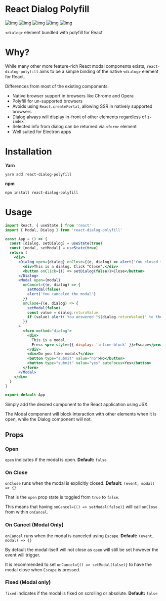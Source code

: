 

# React Dialog Polyfill

[![img](https://github.com/woofers/react-dialog-polyfill/workflows/build/badge.svg)](https://github.com/woofers/react-dialog-polyfill/actions) [![img](https://david-dm.org/woofers/react-dialog-polyfill.svg)](https://www.npmjs.com/package/react-dialog-polyfill) [![img](https://badge.fury.io/js/react-dialog-polyfill.svg)](https://www.npmjs.com/package/react-dialog-polyfill) [![img](https://img.shields.io/npm/dt/react-dialog-polyfill.svg)](https://www.npmjs.com/package/react-dialog-polyfill) [![img](https://img.shields.io/npm/l/react-dialog-polyfill.svg)](https://github.com/woofers/react-dialog-polyfill/blob/master/LICENSE)

`<dialog>` element bundled with polyfill for React


# Why?

While many other more feature-rich React modal components exists, `react-dialog-polyfill`
aims to be a simple binding of the native `<dialog>` element for React.

Differences from most of the existing components:

-   Native browser support in browsers like Chrome and Opera
-   Polyfill for un-supported browsers
-   Avoids using `React.createPortal`, allowing SSR in natively supported browsers
-   Dialog always will display in-front of other elements regardless of `z-index`
-   Selected info from dialog can be returned via `<form>` element
-   Well suited for Electron apps


# Installation

**Yarn**

    yarn add react-dialog-polyfill

**npm**

    npm install react-dialog-polyfill


# Usage

```jsx
import React, { useState } from 'react'
import { Modal, Dialog } from 'react-dialog-polyfill'

const App = () => {
  const [dialog, setDialog] = useState(true)
  const [modal, setModal] = useState(true)
  return (
    <div>
      <Dialog open={dialog} onClose={(e, dialog) => alert('You closed the dialog')}>
        <div>This is a dialog. Click "Close".</div>
        <button onClick={() => setDialog(false)}>Close</button>
      </Dialog>
      <Modal open={modal}
        onCancel={(e, dialog) => {
          setModal(false)
          alert('You canceled the modal')
        }}
        onClose={(e, dialog) => {
          setModal(false)
          const value = dialog.returnValue
          if (value) alert(`You answered "${dialog.returnValue}" to the modal`)
        }}
      >
        <form method="dialog">
          <div>
            This is a modal.
            Press <pre style={{ display: 'inline-block' }}>Escape</pre> to cancel.
          </div>
          <div>Do you like modals?</div>
          <button type="submit" value="no">No</button>
          <button type="submit" value="yes" autoFocus>Yes</button>
        </form>
      </Modal>
    </div>
  )
}

export default App
```

Simply add the desired component to the React application using JSX.

The Modal component will block interaction with other elements when it is open, while the Dialog component will not.


## Props


### Open

`open` indicates if the modal is open. **Default:** `false`

### On Close

`onClose` runs when the modal is explicitly closed. **Default:** `(event, modal) => {}`

That is the `open` prop state is toggled from `true` to `false`.

This means that having `onCancel={() => setModal(false)}` will call `onClose` from within `onCancel`.


### On Cancel (Modal Only)

`onCancel` runs when the modal is canceled using `Escape`. **Default:** `(event, modal) => {}`

By default the modal itself will not close as `open` will still be set however the event will trigger.

It is recommended to set `onCancel={() => setModal(false)}` to have the modal close when `Escape` is pressed.

### Fixed (Modal only)

`fixed` indicates if the modal is fixed on scrolling or absolute. **Default:** `false`
